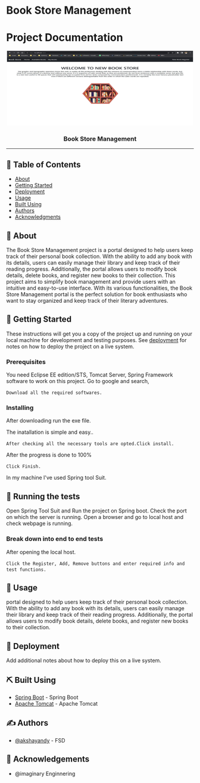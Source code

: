 # Book Store Management

# Project Documentation

<p align="center">
  <a href="" rel="noopener">
 <img width=500px height=200px src="BSM.jpg" alt="Project logo"></a>
</p>


<h3 align="center">Book Store Management</h3>

---

## 📝 Table of Contents
- [About](#about)
- [Getting Started](#getting_started)
- [Deployment](#deployment)
- [Usage](#usage)
- [Built Using](#built_using)
- [Authors](#authors)
- [Acknowledgments](#acknowledgement)

## 🧐 About <a name = "about"></a>
The Book Store Management project is a portal designed to help users keep track of their personal book collection. With the ability to add any book with its details, users can easily manage their library and keep track of their reading progress. Additionally, the portal allows users to modify book details, delete books, and register new books to their collection. This project aims to simplify book management and provide users with an intuitive and easy-to-use interface. With its various functionalities, the Book Store Management portal is the perfect solution for book enthusiasts who want to stay organized and keep track of their literary adventures.

## 🏁 Getting Started <a name = "getting_started"></a>
These instructions will get you a copy of the project up and running on your local machine for development and testing purposes. See [deployment](#deployment) for notes on how to deploy the project on a live system.

### Prerequisites
You need Eclipse EE edition/STS, Tomcat Server, Spring Framework software to work on this project.
Go to google and search,

```
Download all the required softwares.
```

### Installing
After downloading run the exe file.

The inatallation is simple and easy..

```
After checking all the necessary tools are opted.Click install.
```

After the progress is done to 100%

```
Click Finish.
```

In my machine I've used Spring tool Suit.

## 🔧 Running the tests <a name = "tests"></a>
Open Spring Tool Suit and Run the project on Spring boot. Check the port on which the server is running.
Open a browser and go to local host and check webpage is running.

### Break down into end to end tests
After opening the local host.

```
Click the Register, Add, Remove buttons and enter required info and test functions.
```

## 🎈 Usage <a name="usage"></a>
portal designed to help users keep track of their personal book collection. With the ability to add any book with its details, users can easily manage their library and keep track of their reading progress. Additionally, the portal allows users to modify book details, delete books, and register new books to their collection.

## 🚀 Deployment <a name = "deployment"></a>
Add additional notes about how to deploy this on a live system.

## ⛏️ Built Using <a name = "built_using"></a>
- [Spring Boot](https://spring.io/) - Spring Boot
- [Apache Tomcat](https://tomcat.apache.org/index.html) - Apache Tomcat

## ✍️ Authors <a name = "authors"></a>
- [@akshayandy](https://github.com/akshayandy) - FSD

## 🎉 Acknowledgements <a name = "acknowledgement"></a>
- @imaginary Enginnering
